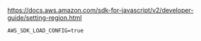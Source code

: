 
https://docs.aws.amazon.com/sdk-for-javascript/v2/developer-guide/setting-region.html

`AWS_SDK_LOAD_CONFIG=true`
